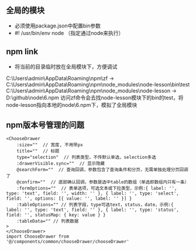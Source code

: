 

## 全局的模块
- 必须使用package.json中配置bin参数
- #! /usr/bin/env node （指定通过node来执行）

## npm link
- 将当前的目录临时放在全局模块下，方便调试

C:\Users\admin\AppData\Roaming\npm\zf -> C:\Users\admin\AppData\Roaming\npm\node_modules\node-lesson\bin\test
C:\Users\admin\AppData\Roaming\npm\node_modules\node-lesson -> D:\github\node\6.npm
访问zf命令会去找node-lesson模块下的bin的test，将node-lesson指向本地的node\6.npm下，模拟了全局模块

## npm版本号管理的问题
```
<ChooseDrawer
    :size=""  // 宽度, 不用带px
    title=""  // 标题
    type="selection"  // 列表类型，不传默认单选，selection多选
    :drawerVisible.sync=""  // 显示隐藏
    @searchForm=""  // 查询回调，参数包含了查询条件和分页，无需单独处理分页回调了
    @confirm=""  // 底部确认回调，参数是选中table的数组（单选即数组内只有一条）
    :formOptions=""  // 表单选项，可选文本或下拉类型，示例:{ label: '', type: 'text', field: '', width: '' }, { label: '', type: 'select', field: '', options: [{ value: '', label: '' }] }
    :tableOptions="" // 列表字段，type可选text，status，date，示例:{ label: '', type: 'text', field: '' }, { label: '', type: 'status', field: '', statusMap: { key: value } }
    :tableData="" // 列表数据
>
</ChooseDrawer>
import ChooseDrawer from '@/components/common/chooseDrawer/chooseDrawer'
```